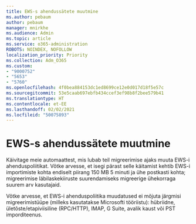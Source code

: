 ```yaml
---
title: EWS-s ahendussätete muutmine
ms.author: pebaum
author: pebaum
manager: mnirkhe
ms.audience: Admin
ms.topic: article
ms.service: o365-administration
ROBOTS: NOINDEX, NOFOLLOW
localization_priority: Priority
ms.collection: Adm_O365
ms.custom:
- "9000752"
- "5653"
- "5760"
ms.openlocfilehash: 4f0bea884153dc1ed8699ce12e0d017d18f5e57c
ms.sourcegitcommit: 53e5caab697ebfb434ccef3ef98b8f2bee579b41
ms.translationtype: HT
ms.contentlocale: et-EE
ms.lasthandoff: 02/02/2021
ms.locfileid: "50075893"
---
```

# <a name="changing-ews-throttling-settings"></a>EWS-s ahendussätete muutmine

Käivitage meie automaattest, mis lubab teil migreerimise ajaks muuta EWS-i ahenduspoliitikat. Võtke arvesse, et isegi pärast selle käitamist kehtib EWS-i importimiste kohta endiselt piirang 150 MB 5 minuti ja ühe postkasti kohta; migreerimise läbilaskekiiruste suurendamiseks migreerige ühekorraga suurem arv kasutajaid.

Võtke arvesse, et EWS-i ahenduspoliitika muudatused ei mõjuta järgmisi migreerimistüüpe (milleks kasutatakse Microsofti tööriistu): hübriidne, ületõste/etapiviisiline (RPC/HTTP), IMAP, G Suite, avalik kaust või PST imporditeenus.